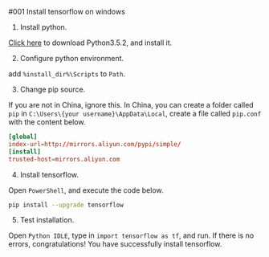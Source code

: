 #001 Install tensorflow on windows

1. Install python.

[Click here](https://www.python.org/downloads/release/python-352/) to download Python3.5.2, and install it.

2. Configure python environment.

add `%install_dir%\Scripts` to `Path`.

3. Change pip source.

If you are not in China, ignore this. In China, you can create a folder called `pip` in `C:\Users\{your username}\AppData\Local`, create a file called `pip.conf` with the content below.

```conf
[global]
index-url=http://mirrors.aliyun.com/pypi/simple/
[install] 
trusted-host=mirrors.aliyun.com  
```

4. Install tensorflow.

Open `PowerShell`, and execute the code below.

```bash
pip install --upgrade tensorflow
```

5. Test installation.

Open `Python IDLE`, type in `import tensorflow as tf`, and run. If there is no errors, congratulations! You have successfully install tensorflow.